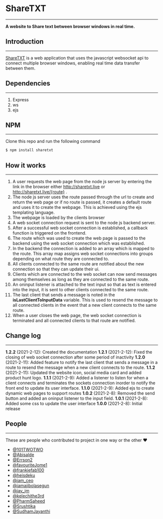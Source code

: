 # ShareTXT
-----
**A website to Share text between browser windows in real time.**

## Introduction
----

[ShareTXT](http://sharetxt.live) is a web application that uses the javascript websocket api to connect multiple browser windows, enabling real time data transfer between them.

## Dependencies 
----
  1.  Express  
  2.  ws 
  3.  ejs
  
## NPM
----
Clone this repo and run the following command
```bash
$ npm install sharetxt
```

## How it works 
----
  1.  A user requests the web page from the node js server by entering the link in the browser either http://sharetxt.live or http://sharetxt.live/{route} .
  2.  The node js server uses the route passed through the url to create and return the web page or if no route is passed, it creates a default route and uses it to create the webpage. This is achieved using the ejs templating language.
  3.  The webpage is loaded by the clients browser
  4.  A web socket connection request is sent to the node js backend server.
  5.  After a successful web socket connection is established, a callback function is triggered on the frontend.
  6.  The route which was used to create the web page is passed to the backend using the web socket connection which was established.
  7.  In the backend the connection is added to an array which is mapped to the route. This array map assigns web socket connections into groups depending on what route they are connected to.
  8.  All clients connected to the same route are notified about the new connection so that they can update their ui.
  9.  Clients which are connected to the web socket can now send messages among themselves as long as they are connected to the same route.
  10.  An oninput listener is attached to the text input so that as text is entered into the input, it is sent to other clients connected to the same route.
  11.   The last client that sends a message is noted in the __isLastClientToInputData__ variable. This is used to resend the message to all connected clients in the event that a new client connects to the same route.
  12.   When a user closes the web page, the web socket connection is terminated and all connected clients to that route are notified.
  
## Change log
----
**1.2.2** (2021-2-12): Created the documentation
**1.2.1** (2021-2-12): Fixed the closing of web socket connection after some period of inactivity
**1.2.0** (2021-2-11): Added feature to notify the last client that sends a message in a route to resend the message when a new client connects to the route. 
**1.1.2** (2021-2-11): Updated the website icon, social media card and added product hunt logo.
**1.1.1** (2021-2-9): Added a listener to listen for when a client connects and terminates the sockets connection inorder to notify the front end to update its user interface.
**1.1.0** (2021-2-9): Added ejs to create dynamic web pages to support routes
**1.0.2** (2021-2-8): Removed the send button and added an oninput listener to the input field.
**1.0.1** (2021-2-8): Added some css to update the user interface
**1.0.0** (2021-2-8): Initial release

## People
---
These are people who contributed to project in one way or the other :heart:

*	[@101TWOTWO](https://twitter.com/101TWOTWO)
*	[@Abisalde](https://twitter.com/Abisalde)
*	[@Errson2](https://twitter.com/Errson)
*	[@favouriteJome1](https://twitter.com/favouriteJome1)
*	[@frankiefab100](https://twitter.com/frankiefab100)
*	[@heisdeku](https://twitter.com/heisdeku)
*	[@iam_ceo](https://twitter.com/iam_ceo)
*	[@iamajibolasegun](https://twitter.com/iamajibolasegun)
*	[@jay_jm](https://twitter.com/jay_jm)
*	[@kelechithe3rd](https://twitter.com/kelechithe3rd)
*	[@PharmSaheed](https://twitter.com/PharmSaheed)
*	[@Srushtika](https://twitter.com/Srushtika)
*	[@SudhamJayanthi](https://twitter.com/SudhamJayanthi)